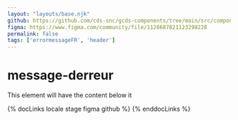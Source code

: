```yaml
---
layout: "layouts/base.njk"
github: https://github.com/cds-snc/gcds-components/tree/main/src/components/gcds-error-message
figma: https://www.figma.com/community/file/1128687821123298228
permalink: false
tags: ['errormessageFR', 'header']
---
```


# message-derreur

This element will have the content below it

{% docLinks locale stage figma github %}
{% enddocLinks %}
